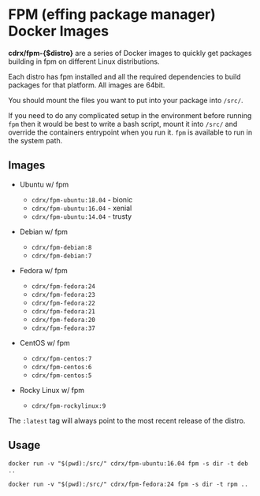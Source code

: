 # FPM (effing package manager) Docker Images

**cdrx/fpm-{$distro}** are a series of Docker images to quickly get packages building in fpm on different Linux distributions.

Each distro has fpm installed and all the required dependencies to build packages for that platform. All images are 64bit.

You should mount the files you want to put into your package into `/src/`.

If you need to do any complicated setup in the environment before running `fpm` then it would be best to write a bash script, mount it into `/src/` and override the containers entrypoint when you run it. `fpm` is available to run in the system path.

## Images

* Ubuntu w/ fpm
  * `cdrx/fpm-ubuntu:18.04` - bionic
  * `cdrx/fpm-ubuntu:16.04` - xenial
  * `cdrx/fpm-ubuntu:14.04` - trusty

* Debian w/ fpm
  * `cdrx/fpm-debian:8`
  * `cdrx/fpm-debian:7`

* Fedora w/ fpm
  * `cdrx/fpm-fedora:24`
  * `cdrx/fpm-fedora:23`
  * `cdrx/fpm-fedora:22`
  * `cdrx/fpm-fedora:21`
  * `cdrx/fpm-fedora:20`
  * `cdrx/fpm-fedora:37`

* CentOS w/ fpm
  * `cdrx/fpm-centos:7`
  * `cdrx/fpm-centos:6`
  * `cdrx/fpm-centos:5`

* Rocky Linux w/ fpm
  * `cdrx/fpm-rockylinux:9`

The `:latest` tag will always point to the most recent release of the distro.

## Usage

```
docker run -v "$(pwd):/src/" cdrx/fpm-ubuntu:16.04 fpm -s dir -t deb ..
```

```
docker run -v "$(pwd):/src/" cdrx/fpm-fedora:24 fpm -s dir -t rpm ..
```
